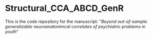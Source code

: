 # Structural_CCA_ABCD_GenR

This is the code repository for the manuscript: "*Beyond out-of-sample: generalizable neuroanatonimcal correlates of psychiatric problems in youth*"




